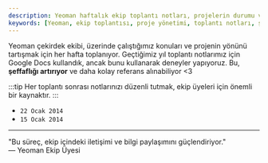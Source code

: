 ```yaml
---
description: Yeoman haftalık ekip toplantı notları, projelerin durumu ve gelecekteki yönelimler hakkında bilgi sağlar. Geçmiş toplantılara erişim ile şeffaflık ve referans kolaylığı sunar.
keywords: [Yeoman, ekip toplantısı, proje yönetimi, toplantı notları, şeffaflık]
---
```


Yeoman çekirdek ekibi, üzerinde çalıştığımız konuları ve projenin yönünü tartışmak için her hafta toplanıyor. Geçtiğimiz yıl toplantı notlarımız için Google Docs kullandık, ancak bunu kullanarak deneyler yapıyoruz. Bu, **şeffaflığı artırıyor** ve daha kolay referans alınabiliyor <3

:::tip
Her toplantı sonrası notlarınızı düzenli tutmak, ekip üyeleri için önemli bir kaynaktır.
:::

* `22 Ocak 2014`
* `15 Ocak 2014`

---

"Bu süreç, ekip içindeki iletişimi ve bilgi paylaşımını güçlendiriyor."  
— Yeoman Ekip Üyesi